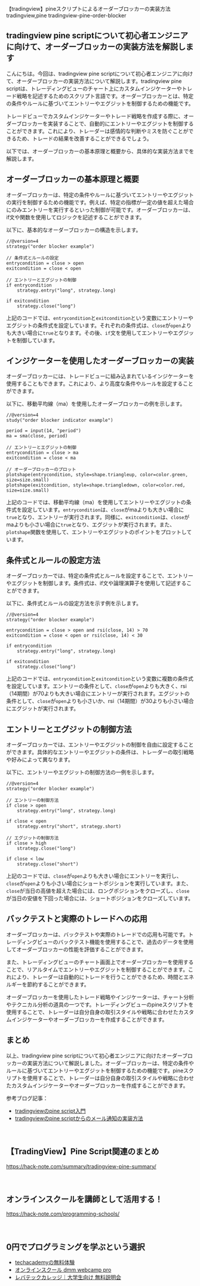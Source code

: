 【tradingview】pineスクリプトによるオーダーブロッカーの実装方法
tradingview,pine
tradingview-pine-order-blocker

## tradingview pine scriptについて初心者エンジニアに向けて、オーダーブロッカーの実装方法を解説します

こんにちは。今回は、tradingview pine scriptについて初心者エンジニアに向けて、オーダーブロッカーの実装方法について解説します。tradingview pine scriptは、トレーディングビューのチャート上にカスタムインジケーターやトレード戦略を記述するためのスクリプト言語です。オーダーブロッカーとは、特定の条件やルールに基づいてエントリーやエグジットを制御するための機能です。

トレードビューでカスタムインジケーターやトレード戦略を作成する際に、オーダーブロッカーを実装することで、自動的にエントリーやエグジットを制御することができます。これにより、トレーダーは感情的な判断やミスを防ぐことができるため、トレードの結果を改善することができるでしょう。

以下では、オーダーブロッカーの基本原理と概要から、具体的な実装方法までを解説します。

## オーダーブロッカーの基本原理と概要

オーダーブロッカーは、特定の条件やルールに基づいてエントリーやエグジットの実行を制御するための機能です。例えば、特定の指標が一定の値を超えた場合にのみエントリーを実行するといった制御が可能です。オーダーブロッカーは、if文や関数を使用してロジックを記述することができます。

以下に、基本的なオーダーブロッカーの構造を示します。

```pinescript
//@version=4
strategy("order blocker example")

// 条件式とルールの設定
entrycondition = close > open
exitcondition = close < open

// エントリーとエグジットの制御
if entrycondition
    strategy.entry("long", strategy.long)

if exitcondition
    strategy.close("long")
```

上記のコードでは、`entrycondition`と`exitcondition`という変数にエントリーやエグジットの条件式を設定しています。それぞれの条件式は、`close`が`open`よりも大きい場合に`true`となります。その後、`if`文を使用してエントリーやエグジットを制御しています。

## インジケーターを使用したオーダーブロッカーの実装

オーダーブロッカーには、トレードビューに組み込まれているインジケーターを使用することもできます。これにより、より高度な条件やルールを設定することができます。

以下に、移動平均線（ma）を使用したオーダーブロッカーの例を示します。

```pinescript
//@version=4
study("order blocker indicator example")

period = input(14, "period")
ma = sma(close, period)

// エントリーとエグジットの制御
entrycondition = close > ma
exitcondition = close < ma

// オーダーブロッカーのプロット
plotshape(entrycondition, style=shape.triangleup, color=color.green, size=size.small)
plotshape(exitcondition, style=shape.triangledown, color=color.red, size=size.small)
```

上記のコードでは、移動平均線（ma）を使用してエントリーやエグジットの条件式を設定しています。`entrycondition`は、`close`がmaよりも大きい場合に`true`となり、エントリーが実行されます。同様に、`exitcondition`は、`close`がmaよりも小さい場合に`true`となり、エグジットが実行されます。また、`plotshape`関数を使用して、エントリーやエグジットのポイントをプロットしています。

## 条件式とルールの設定方法

オーダーブロッカーでは、特定の条件式とルールを設定することで、エントリーやエグジットを制御します。条件式は、if文や論理演算子を使用して記述することができます。

以下に、条件式とルールの設定方法を示す例を示します。

```pinescript
//@version=4
strategy("order blocker example")

entrycondition = close > open and rsi(close, 14) > 70
exitcondition = close < open or rsi(close, 14) < 30

if entrycondition
    strategy.entry("long", strategy.long)

if exitcondition
    strategy.close("long")
```

上記のコードでは、`entrycondition`と`exitcondition`という変数に複数の条件式を設定しています。エントリーの条件として、`close`が`open`よりも大きく、rsi（14期間）が70よりも大きい場合にエントリーが実行されます。エグジットの条件として、`close`が`open`よりも小さいか、rsi（14期間）が30よりも小さい場合にエグジットが実行されます。

## エントリーとエグジットの制御方法

オーダーブロッカーでは、エントリーやエグジットの制御を自由に設定することができます。具体的なエントリーやエグジットの条件は、トレーダーの取引戦略や好みによって異なります。

以下に、エントリーやエグジットの制御方法の一例を示します。

```pinescript
//@version=4
strategy("order blocker example")

// エントリーの制御方法
if close > open
    strategy.entry("long", strategy.long)

if close < open
    strategy.entry("short", strategy.short)

// エグジットの制御方法
if close > high
    strategy.close("long")

if close < low
    strategy.close("short")
```

上記のコードでは、`close`が`open`よりも大きい場合にエントリーを実行し、`close`が`open`よりも小さい場合にショートポジションを実行しています。また、`close`が当日の高値を超えた場合には、ロングポジションをクローズし、`close`が当日の安値を下回った場合には、ショートポジションをクローズしています。

## バックテストと実際のトレードへの応用

オーダーブロッカーは、バックテストや実際のトレードでの応用も可能です。トレーディングビューのバックテスト機能を使用することで、過去のデータを使用してオーダーブロッカーの性能を評価することができます。

また、トレーディングビューのチャート画面上でオーダーブロッカーを使用することで、リアルタイムでエントリーやエグジットを制御することができます。これにより、トレーダーは自動的にトレードを行うことができるため、時間とエネルギーを節約することができます。

オーダーブロッカーを使用したトレード戦略やインジケーターは、チャート分析やテクニカル分析の道具の一つです。トレーディングビューのpineスクリプトを使用することで、トレーダーは自分自身の取引スタイルや戦略に合わせたカスタムインジケーターやオーダーブロッカーを作成することができます。

## まとめ

以上、tradingview pine scriptについて初心者エンジニアに向けたオーダーブロッカーの実装方法について解説しました。オーダーブロッカーは、特定の条件やルールに基づいてエントリーやエグジットを制御するための機能です。pineスクリプトを使用することで、トレーダーは自分自身の取引スタイルや戦略に合わせたカスタムインジケーターやオーダーブロッカーを作成することができます。

参考ブログ記事：
- [tradingviewのpine script入門](https://fintan.jp/?p=590)
- [tradingviewのpine scriptからのメール通知の実装方法](https://qiita.com/naoya_takahashi/items/3943ef0de68b200941b4)

　

## 【TradingView】Pine Script関連のまとめ
https://hack-note.com/summary/tradingview-pine-summary/

　

## オンラインスクールを講師として活用する！
https://hack-note.com/programming-schools/

　

## 0円でプログラミングを学ぶという選択
- [techacademyの無料体験](//af.moshimo.com/af/c/click?a_id=2612475&amp;p_id=1555&amp;pc_id=2816&amp;pl_id=22706&amp;url=https%3a%2f%2ftechacademy.jp%2fhtmlcss-trial%3futm_source%3dmoshimo%26utm_medium%3daffiliate%26utm_campaign%3dtextad)
- [オンラインスクール dmm webcamp pro](//af.moshimo.com/af/c/click?a_id=2612482&amp;p_id=1363&amp;pc_id=2297&amp;pl_id=39999&amp;guid=on)
- [レバテックカレッジ｜大学生向け 無料説明会](//af.moshimo.com/af/c/click?a_id=4071793&p_id=3198&pc_id=7488&pl_id=41848)

